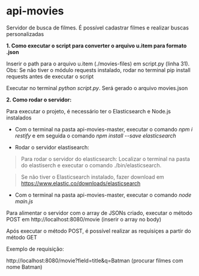 # api-movies


Servidor de busca de filmes. É possível cadastrar filmes e realizar buscas personalizadas

**1. Como executar o script para converter o arquivo u.item para formato .json**

Inserir o path para o arquivo u.item (./movies-files) em script.py (linha 31). 
Obs: Se não tiver o módulo requests instalado, rodar no terminal pip install requests antes de executar o script

Executar no terminal *python script.py*. Será gerado o arquivo movies.json

**2. Como rodar o servidor:**

Para executar o projeto, é necessário ter o Elasticsearch e Node.js instalados

* Com o terminal na pasta api-movies-master, executar o comando *npm i restify* e em seguida o comando *npm install --save elasticsearch*

* Rodar o servidor elastisearch: 

 > Para rodar o servidor do elasticsearch: Localizar o terminal na pasta do elastiserch e executar o comando ./bin/elasticsearch.
 
 > Se não tiver o Elasticsearch instalado, fazer download em https://www.elastic.co/downloads/elasticsearch

* Com o terminal na pasta api-movies-master, executar o comando *node main.js*

Para alimentar o servidor com o array de JSONs criado, executar o método POST em http://localhost:8080/movie (inserir o array no body)

Após executar o método POST, é possível realizar as requisiçes a partir do método GET

Exemplo de requisição:

http://localhost:8080/movie?field=title&q=Batman (procurar filmes com nome Batman)

